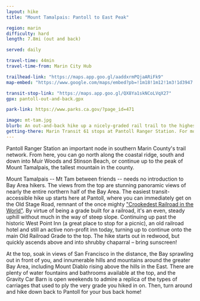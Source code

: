 ```yaml
---
layout: hike
title: "Mount Tamalpais: Pantoll to East Peak"

region: marin
difficulty: hard
length: 7.8mi (out and back)

served: daily

travel-time: 44min
travel-time-from: Marin City Hub

trailhead-link: "https://maps.app.goo.gl/aaddxrmPQjaARiFk9"
map-embed: "https://www.google.com/maps/embed?pb=!1m18!1m12!1m3!1d3947.4586876847015!2d-122.60710312352835!3d37.90404410470207!2m3!1f0!2f0!3f0!3m2!1i1024!2i768!4f13.1!3m3!1m2!1s0x808591a022a6a8b7%3A0xa32aaa1499adc315!2sPantoll%20Rd%20%26%20Matt%20Davis%20Trail%2C%20California%2094941!5e1!3m2!1sen!2sus!4v1737066517280!5m2!1sen!2su"

transit-stop-link: "https://maps.app.goo.gl/QX8Ya1skNCoLVqX27"
gpx: pantoll-out-and-back.gpx

park-link: https://www.parks.ca.gov/?page_id=471

image: mt-tam.jpg
blurb: An out-and-back hike up a nicely-graded rail trail to the highest peak in Marin with stunning views of the surrounding mountains and the San Francisco skyline.
getting-there: Marin Transit 61 stops at Pantoll Ranger Station. For more information on catching Route 61 from San Francisco or the East Bay, see the <a href="/marin/getting-to-marin">Getting to Marin guide »</a>
---
```


Pantoll Ranger Station an important node in southern Marin County's trail network. From here, you can go north along the coastal ridge, south and down into Muir Woods and Stinson Beach, or continue up to the peak of Mount Tamalpais, the tallest mountain in the county.

Mount Tamalpais -- Mt Tam between friends -- needs no introduction to Bay Area hikers. The views from the top are stunning panoramic views of nearly the entire northern half of the Bay Area. The easiest transit-accessible hike up starts here at Pantoll, where you can immediately get on the Old Stage Road, remnant of the once mighty ["Crookedest Railroad in the World"](https://www.friendsofmttam.org/railroad/history.html). By virtue of being a grade built for a railroad, it's an even, steady uphill without much in the way of steep slope. Continuing up past the historic West Point Inn (a great place to stop for a picnic), an old railroad hotel and still an active non-profit inn today, turning up to continue onto the main Old Railroad Grade to the top. The hike starts out in redwood, but quickly ascends above and into shrubby chaparral – bring sunscreen!

At the top, soak in views of San Francisco in the distance, the Bay sprawling out in front of you, and innumerable hills and mountains around the greater Bay Area, including Mount Diablo rising above the hills in the East. There are plenty of water fountains and bathrooms available at the top, and the Gravity Car Barn is open weekends to admire a replica of the types of carriages that used to ply the very grade you hiked in on. Then, turn around and hike down back to Pantoll for your bus back home!